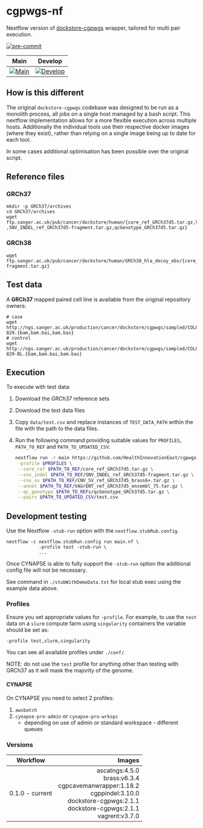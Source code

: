 # cgpwgs-nf

Nextflow version of [dockstore-cgpwgs][ds-cgpwgs] wrapper, tailored for multi pair execution.

[![pre-commit](https://img.shields.io/badge/pre--commit-enabled-brightgreen?logo=pre-commit)](https://github.com/pre-commit/pre-commit)

|                Main                |               Develop               |
| :--------------------------------: | :---------------------------------: |
| [![Main][gha-main]][gha-main-view] | [![Develop][gha-dev]][gha-dev-view] |

## How is this different

The original `dockstore-cgpwgs` codebase was designed to be run as a monolith process, all jobs on a single host managed
by a bash script. This nextflow implementation allows for a more flexible execution across multiple hosts. Additionally
the individual tools use their respective docker images (where they exist), rather than relying on a single image being
up to date for each tool.

In some cases additional optimisation has been possible over the original script.

## Reference files

### GRCh37

```
mkdir -p GRCh37/archives
cd GRCh37/archives
wget ftp.sanger.ac.uk/pub/cancer/dockstore/human/{core_ref_GRCh37d5.tar.gz,VAGrENT_ref_GRCh37d5_ensembl_75.tar.gz,CNV_SV_ref_GRCh37d5_brass6+.tar.gz
,SNV_INDEL_ref_GRCh37d5-fragment.tar.gz,qcGenotype_GRCh37d5.tar.gz}
```

### GRCh38

```
wget ftp.sanger.ac.uk/pub/cancer/dockstore/human/GRCh38_hla_decoy_ebv/{core_ref_GRCh38_hla_decoy_ebv.tar.gz,VAGrENT_ref_GRCh38_hla_decoy_ebv_ensembl_91.tar.gz,CNV_SV_ref_GRCh38_hla_decoy_ebv_brass6+.tar.gz,qcGenotype_GRCh38_hla_decoy_ebv.tar.gz,SNV_INDEL_ref_GRCh38_hla_decoy_ebv-fragment.tar.gz}
```

## Test data

A **GRCh37** mapped paired cell line is available from the original repository owners:

```
# case
wget http://ngs.sanger.ac.uk/production/cancer/dockstore/cgpwgs/sampled/COLO-829.{bam,bam.bai,bam.bas}
# control
wget http://ngs.sanger.ac.uk/production/cancer/dockstore/cgpwgs/sampled/COLO-829-BL.{bam,bam.bai,bam.bas}
```

## Execution

To execute with test data:

1. Download the *GRCh37* reference sets

1. Download the test data files

1. Copy `data/test.csv` and replace instances of `TEST_DATA_PATH` within the file with the path to the data files.

1. Run the following command providing suitable values for `PROFILES`, `PATH_TO_REF` and `PATH_TO_UPDATED_CSV`:

   ```bash
   nextflow run -r main https://github.com/HealthInnovationEast/cgpwgs-nf \
    -profile $PROFILES \
    --core_ref $PATH_TO_REF/core_ref_GRCh37d5.tar.gz \
    --snv_indel $PATH_TO_REF/SNV_INDEL_ref_GRCh37d5-fragment.tar.gz \
    --cnv_sv $PATH_TO_REF/CNV_SV_ref_GRCh37d5_brass6+.tar.gz \
    --annot $PATH_TO_REF/VAGrENT_ref_GRCh37d5_ensembl_75.tar.gz \
    --qc_genotype $PATH_TO_REFs/qcGenotype_GRCh37d5.tar.gz \
    --pairs $PATH_TO_UPDATED_CSV/test.csv
   ```

## Development testing

Use the Nextflow `-stub-run` option with the `nextflow.stubRub.config`.

```
nextflow -c nextflow.stubRun.config run main.nf \
            -profile test -stub-run \
            ...
```

Once CYNAPSE is able to fully support the `-stub-run` option the additional config file will not be necessary.

See command in `./stubWithDemoData.txt` for local stub exec using the example data above.

### Profiles

Ensure you set appropriate values for `-profile`. For example, to use the `test` data on a `slurm` compute farm using
`singularity` containers the variable should be set as:

```
-profile test,slurm,singularity
```

You can see all available profiles under `./conf/`.

NOTE: do not use the `test` profile for anything other than testing with GRCh37 as it will mask the majority of the genome.

#### CYNAPSE

On CYNAPSE you need to select 2 profiles:

1. `awsbatch`
1. `cynapse-pro-admin` or `cynapse-pro-wrkspc`
   - depending on use of admin or standard workspace - different queues

### Versions

|    Workflow     |                                                                                                                                               Images |
| :-------------: | ---------------------------------------------------------------------------------------------------------------------------------------------------: |
| 0.1.0 - current | ascatngs:4.5.0<br>brass:v6.3.4<br>cgpcavemanwrapper:1.18.2<br>cgppindel:3.10.0<br>dockstore-cgpwgs:2.1.1<br>dockstore-cgpwgs:2.1.1<br>vagrent:v3.7.0 |

<!-- refs -->

[ds-cgpwgs]: https://github.com/cancerit/dockstore-cgpwgs
[gha-dev]: https://github.com/HealthInnovationEast/cgpwgs-nf/actions/workflows/build.yaml/badge.svg?branch=develop
[gha-dev-view]: https://github.com/HealthInnovationEast/cgpwgs-nf/actions?query=branch%3Adevelop
[gha-main]: https://github.com/HealthInnovationEast/cgpwgs-nf/actions/workflows/build.yaml/badge.svg?branch=main
[gha-main-view]: https://github.com/HealthInnovationEast/cgpwgs-nf/actions?query=branch%3Amain
